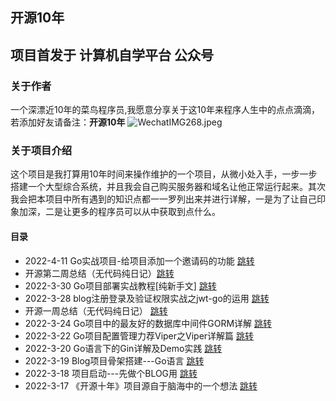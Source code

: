 ## 开源10年 
 项目首发于 **计算机自学平台** 公众号
---
### 关于作者
一个深漂近10年的菜鸟程序员,我愿意分享关于这10年来程序人生中的点点滴滴，若添加好友请备注：**开源10年**
![WechatIMG268.jpeg](https://s2.loli.net/2022/03/22/6SmsB8vZhq2irXR.jpg)

### 关于项目介绍
这个项目是我打算用10年时间来操作维护的一个项目，从微小处入手，一步一步搭建一个大型综合系统，并且我会自己购买服务器和域名让他正常运行起来。其次我会把本项目中所有遇到的知识点都一一罗列出来并进行详解，一是为了让自己印象加深，二是让更多的程序员可以从中获取到点什么。

#### 目录

- 2022-4-11 Go实战项目-给项目添加一个邀请码的功能 [跳转](doc/Go实战项目-给项目添加一个邀请码的功能.md)
- 开源第二周总结（无代码纯日记）[跳转](doc/开源项目第二周总结（无代码纯日记）.md)
- 2022-3-30 Go项目部署实战教程[纯新手文] [跳转](doc/Go项目部署实战教程[纯新手文].md)
- 2022-3-28 blog注册登录及验证权限实战之jwt-go的运用 [跳转](doc/blog注册登录及验证权限实战之jwt-go的运用.md)
- 开源一周总结（无代码纯日记） [跳转](doc/开源一周总结(无代码纯日记).md)
- 2022-3-24 Go项目中的最友好的数据库中间件GORM详解 [跳转](doc/Go项目中的最友好的数据库中间件GORM详解.md)
- 2022-3-22 Go项目配置管理力荐Viper之Viper详解篇 [跳转](doc/Go项目配置管理力荐Viper之Viper详解篇.md)
- 2022-3-20 Go语言下的Gin详解及Demo实践 [跳转](doc/Go语言下的Gin详解及Demo实践.md)
- 2022-3-19 Blog项目骨架搭建---Go语言 [跳转](doc/Blog项目骨架搭建---Go语言.md)
- 2022-3-18 项目启动---先做个BLOG用 [跳转](doc/项目启动---先做个BLOG用.md)
- 2022-3-17 《开源十年》项目源自于脑海中的一个想法  [跳转](doc/《开源十年》项目源自于脑海中的一个想法.md)

